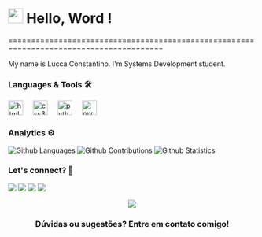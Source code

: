 <h1><img src="https://slackmojis.com/emojis/47633-jojo/download" width="30"/> Hello, Word ! </h1>
========================================================================================

My name is Lucca Constantino. I'm Systems Development student. 


### Languages & Tools 🛠  
<div align="left">
  <img src="https://cdn.jsdelivr.net/gh/devicons/devicon/icons/html5/html5-original.svg" height="30" alt="html5 logo"  />
  <img width="12" />
  <img src="https://cdn.jsdelivr.net/gh/devicons/devicon/icons/css3/css3-original.svg" height="30" alt="css3 logo"  />
  <img width="12" />
  <img src="https://cdn.jsdelivr.net/gh/devicons/devicon/icons/python/python-original.svg" height="30" alt="python logo"  />
  <img width="12" />
  <img src="https://cdn.jsdelivr.net/gh/devicons/devicon/icons/mysql/mysql-original.svg" height="30" alt="mysql logo"  />
</div>


### Analytics ⚙️

![Github Languages](https://github-readme-stats.vercel.app/api/top-langs/?username=LConst01&layout=compact&count_private=true)
![Github Contributions](https://github-readme-streak-stats.herokuapp.com/?user=LConst01&hide_border=true)
![Github Statistics](https://github-readme-stats.vercel.app/api/?username=LConst01&count_private=true&show_icons=true)


### Let's connect? 🤝 
 
<a href=""><img src="https://img.shields.io/badge/YouTube-FF0000?style=for-the-badge&logo=youtube&logoColor=white"/></a>
<a href=""><img src="https://img.shields.io/badge/LinkedIn-0077B5?style=for-the-badge&logo=linkedin&logoColor=white"/></a>
<a href=""><img src="https://img.shields.io/badge/Instagram-E4405F?style=for-the-badge&logo=instagram&logoColor=white"/></a>
<a href=""><img src="https://img.shields.io/badge/Gmail-D14836?style=for-the-badge&logo=gmail&logoColor=white"/></a>

<p align="center"><img src="https://emojis.slackmojis.com/emojis/images/1450319445/46/question.gif?1450319445"/></p>  <h3 align="center">Dúvidas ou sugestões? Entre em contato comigo! </h3></p>
